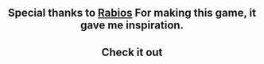 
<h2 align="center">
   Special thanks to <a href="https://github.com/Rabios" target="_blank">Rabios</a> For making this game, it gave me inspiration.
</h2>

<h2 align="center"> Check it out </h2>
